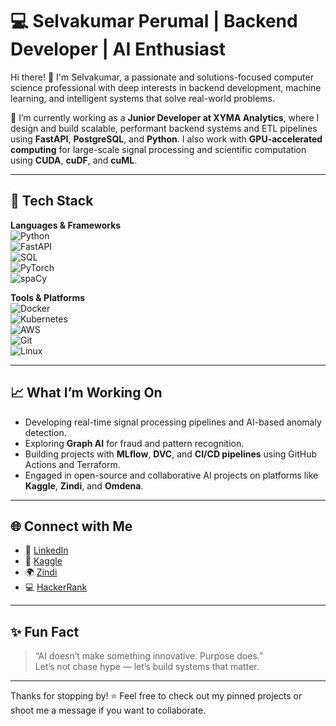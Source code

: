# 💻 Selvakumar Perumal | Backend Developer | AI Enthusiast

Hi there! 👋 I'm Selvakumar, a passionate and solutions-focused computer science professional with deep interests in backend development, machine learning, and intelligent systems that solve real-world problems.

🔭 I’m currently working as a **Junior Developer at XYMA Analytics**, where I design and build scalable, performant backend systems and ETL pipelines using **FastAPI**, **PostgreSQL**, and **Python**. I also work with **GPU-accelerated computing** for large-scale signal processing and scientific computation using **CUDA**, **cuDF**, and **cuML**.

---

## 🚀 Tech Stack

**Languages & Frameworks**  
![Python](https://img.shields.io/badge/-Python-3776AB?logo=python&logoColor=white)  
![FastAPI](https://img.shields.io/badge/-FastAPI-009688?logo=fastapi&logoColor=white)  
![SQL](https://img.shields.io/badge/-SQL-003B57?logo=postgresql&logoColor=white)  
![PyTorch](https://img.shields.io/badge/-PyTorch-EE4C2C?logo=pytorch&logoColor=white)  
![spaCy](https://img.shields.io/badge/-spaCy-09A3D5?logo=spacy&logoColor=white)  

**Tools & Platforms**  
![Docker](https://img.shields.io/badge/-Docker-2496ED?logo=docker&logoColor=white)  
![Kubernetes](https://img.shields.io/badge/-Kubernetes-326CE5?logo=kubernetes&logoColor=white)  
![AWS](https://img.shields.io/badge/-AWS-232F3E?logo=amazon-aws&logoColor=white)  
![Git](https://img.shields.io/badge/-Git-F05032?logo=git&logoColor=white)  
![Linux](https://img.shields.io/badge/-Linux-FCC624?logo=linux&logoColor=black)

---

## 📈 What I’m Working On

- Developing real-time signal processing pipelines and AI-based anomaly detection.
- Exploring **Graph AI** for fraud and pattern recognition.
- Building projects with **MLflow**, **DVC**, and **CI/CD pipelines** using GitHub Actions and Terraform.
- Engaged in open-source and collaborative AI projects on platforms like **Kaggle**, **Zindi**, and **Omdena**.

---

## 🌐 Connect with Me

- 🔗 [LinkedIn](https://www.linkedin.com/in/selvakumarperumal)
- 🧠 [Kaggle](https://www.kaggle.com/selvakumarperumal)
- 🌍 [Zindi](https://zindi.africa/users/selvakumarperumal)
- 💻 [HackerRank](https://www.hackerrank.com/selvakumarp1)

---

## ✨ Fun Fact

> “AI doesn’t make something innovative. Purpose does.”  
> Let’s not chase hype — let’s build systems that matter.

---

Thanks for stopping by! ⭐️ Feel free to check out my pinned projects or shoot me a message if you want to collaborate.
